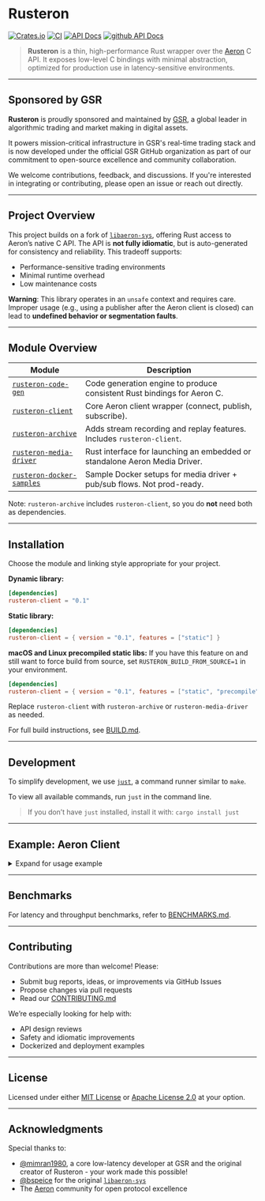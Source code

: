 # Rusteron

[![Crates.io](https://img.shields.io/crates/v/rusteron-archive)](https://crates.io/crates/rusteron-archive)
[![CI](https://github.com/gsrxyz/rusteron/actions/workflows/ci.yml/badge.svg)](https://github.com/gsrxyz/rusteron/actions/workflows/ci.yml)
[![API Docs](https://docs.rs/rusteron-archive/badge.svg)](https://docs.rs/rusteron-archive/)
[![github API Docs](https://custom-icon-badges.demolab.com/badge/githubdocs-blue.svg?logo=log\&logoSource=feather)](https://gsrxyz.github.io/rusteron)

> **Rusteron** is a thin, high-performance Rust wrapper over the [Aeron](https://github.com/real-logic/aeron) C API.
> It exposes low-level C bindings with minimal abstraction, optimized for production use in latency-sensitive environments.

---

## Sponsored by GSR

**Rusteron** is proudly sponsored and maintained by [GSR](https://www.gsr.io), a global leader in algorithmic trading and market making in digital assets.

It powers mission-critical infrastructure in GSR's real-time trading stack and is now developed under the official GSR GitHub organization as part of our commitment to open-source excellence and community collaboration.

We welcome contributions, feedback, and discussions. If you're interested in integrating or contributing, please open an issue or reach out directly.

---

## Project Overview

This project builds on a fork of [`libaeron-sys`](https://github.com/bspeice/libaeron-sys), offering Rust access to Aeron’s native C API. The API is **not fully idiomatic**, but is auto-generated for consistency and reliability. This tradeoff supports:

* Performance-sensitive trading environments
* Minimal runtime overhead
* Low maintenance costs

**Warning**: This library operates in an `unsafe` context and requires care. Improper usage (e.g., using a publisher after the Aeron client is closed) can lead to **undefined behavior or segmentation faults**.

---

## Module Overview

| Module                                                                                            | Description                                                                |
| ------------------------------------------------------------------------------------------------- | -------------------------------------------------------------------------- |
| [`rusteron-code-gen`](https://github.com/gsrxyz/rusteron/tree/main/rusteron-code-gen)             | Code generation engine to produce consistent Rust bindings for Aeron C.    |
| [`rusteron-client`](https://github.com/gsrxyz/rusteron/tree/main/rusteron-client)                 | Core Aeron client wrapper (connect, publish, subscribe).                   |
| [`rusteron-archive`](https://github.com/gsrxyz/rusteron/tree/main/rusteron-archive)               | Adds stream recording and replay features. Includes `rusteron-client`.     |
| [`rusteron-media-driver`](https://github.com/gsrxyz/rusteron/tree/main/rusteron-media-driver)     | Rust interface for launching an embedded or standalone Aeron Media Driver. |
| [`rusteron-docker-samples`](https://github.com/gsrxyz/rusteron/tree/main/rusteron-docker-samples) | Sample Docker setups for media driver + pub/sub flows. Not prod-ready.     |

Note: `rusteron-archive` includes `rusteron-client`, so you do **not** need both as dependencies.

---

## Installation

Choose the module and linking style appropriate for your project.

**Dynamic library:**

```toml
[dependencies]
rusteron-client = "0.1"
```

**Static library:**

```toml
[dependencies]
rusteron-client = { version = "0.1", features = ["static"] }
```

**macOS and Linux precompiled static libs:**
If you have this feature on and still want to force build from source, set `RUSTERON_BUILD_FROM_SOURCE=1` in your environment.

```toml
[dependencies]
rusteron-client = { version = "0.1", features = ["static", "precompile"] }
```

Replace `rusteron-client` with `rusteron-archive` or `rusteron-media-driver` as needed.

For full build instructions, see [BUILD.md](./BUILD.md).

---

## Development

To simplify development, we use [`just`](https://github.com/casey/just), a command runner similar to `make`.

To view all available commands, run `just` in the command line.

> If you don’t have `just` installed, install it with: `cargo install just`

---

## Example: Aeron Client

<details>
<summary>Expand for usage example</summary>

```rust
use rusteron::client::{Aeron, AeronContext, IntoCString};
use rusteron_media_driver::{AeronDriverContext, AeronDriver};
use std::sync::atomic::{AtomicBool, Ordering};
use std::sync::Arc;
use std::time::Duration;

fn main() -> Result<(), Box<dyn std::error::Error>> {
    // Start embedded media driver
    let media_driver_ctx = AeronDriverContext::new()?;
    let (stop, driver_handle) = AeronDriver::launch_embedded(media_driver_ctx.clone(), false);

    let ctx = AeronContext::new()?;
    ctx.set_dir(&media_driver_ctx.get_dir().into_c_string())?;
    let aeron = Aeron::new(&ctx)?;
    aeron.start()?;

    // Create subscription and publication
    let subscription = aeron
        .async_add_subscription(&"aeron:ipc".into_c_string(), 123,                
                                Handlers::no_available_image_handler(),
                                Handlers::no_unavailable_image_handler())?
        .poll_blocking(Duration::from_secs(5))?;

    let publisher = aeron
        .async_add_publication(&"aeron:ipc".into_c_string(), 123)?
        .poll_blocking(Duration::from_secs(5))?;

    let message = "Hello, Aeron!".as_bytes();
    let result = publisher.offer(message, Handlers::no_reserved_value_supplier_handler());

    // Fragment handler example
    struct FragmentHandler;
    impl AeronFragmentHandlerCallback for FragmentHandler {
        fn handle_aeron_fragment_handler(
            &mut self,
            msg: &[u8],
            header: AeronHeader,
        ) {
            println!(
                "received a message from aeron {:?}, msg length:{}",
                header.position(),
                msg.len()
            );
        }
    }

    let (closure, _inner) = Handler::leak_with_fragment_assembler(FragmentHandler)?;

    let mut count = 0;
    while count < 10000 {
        subscription.poll(Some(&closure), 128)?;
        count += 1;
    }
    Ok(())
}
```

</details>

---

## Benchmarks

For latency and throughput benchmarks, refer to [BENCHMARKS.md](./BENCHMARKS.md).

---

## Contributing

Contributions are more than welcome! Please:

* Submit bug reports, ideas, or improvements via GitHub Issues
* Propose changes via pull requests
* Read our [CONTRIBUTING.md](https://github.com/gsrxyz/rusteron/blob/main/CONTRIBUTING.md)

We’re especially looking for help with:

* API design reviews
* Safety and idiomatic improvements
* Dockerized and deployment examples

---

## License

Licensed under either [MIT License](https://opensource.org/licenses/MIT) or [Apache License 2.0](https://www.apache.org/licenses/LICENSE-2.0) at your option.

---

## Acknowledgments

Special thanks to:

* [@mimran1980](https://github.com/mimran1980), a core low-latency developer at GSR and the original creator of Rusteron - your work made this possible!
* [@bspeice](https://github.com/bspeice) for the original [`libaeron-sys`](https://github.com/bspeice/libaeron-sys)
* The [Aeron](https://github.com/real-logic/aeron) community for open protocol excellence

